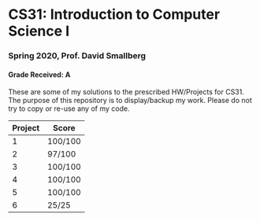 # CS31: Introduction to Computer Science I
### Spring 2020, Prof. David Smallberg

#### Grade Received: A

These are some of my solutions to the prescribed HW/Projects for CS31. The purpose of this repository is to display/backup my work. Please do not try to copy or re-use any of my code.

| Project | Score |
| ------- | ----- |
| 1 | 100/100  |
| 2 | 97/100  |
| 3 | 100/100  |
| 4 | 100/100  |
| 5 | 100/100  |
| 6 | 25/25  |
